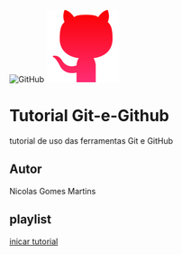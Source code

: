 ![GitHub](https://img.shields.io/github/license/nicolasmartins2907/git-e-github)
![](https://github.com/nicolasmartins2907/git-e-github/blob/main/github.png)
# Tutorial Git-e-Github
tutorial de uso das ferramentas Git e GitHub
## Autor
Nicolas Gomes Martins
## playlist
[inicar tutorial](https://joseassis.com.br/cursos/gitegithub.html)
